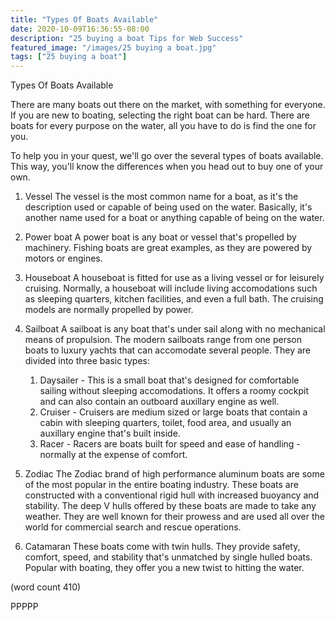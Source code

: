 ```yaml
---
title: "Types Of Boats Available"
date: 2020-10-09T16:36:55-08:00
description: "25 buying a boat Tips for Web Success"
featured_image: "/images/25 buying a boat.jpg"
tags: ["25 buying a boat"]
---
```


Types Of Boats Available

There are many boats out there on the market, with
something for everyone.  If you are new to boating, 
selecting the right boat can be hard.  There are 
boats for every purpose on the water, all you have
to do is find the one for you.

To help you in your quest, we'll go over the several
types of boats available.  This way, you'll know 
the differences when you head out to buy one of 
your own.

1.  Vessel
The vessel is the most common name for a boat, as
it's the description used or capable of being used
on the water.  Basically, it's another name used for
a boat or anything capable of being on the water.

2.  Power boat
A power boat is any boat or vessel that's propelled
by machinery.  Fishing boats are great examples, 
as they are powered by motors or engines.

3.  Houseboat
A houseboat is fitted for use as a living vessel or
for leisurely cruising.  Normally, a houseboat will
include living accomodations such as sleeping 
quarters, kitchen facilities, and even a full bath.
The cruising models are normally propelled by 
power.

4.  Sailboat
A sailboat is any boat that's under sail along with
no mechanical means of propulsion.  The modern 
sailboats range from one person boats to luxury
yachts that can accomodate several people.  They
are divided into three basic types:
	1.  Daysailer - This is a small boat that's
designed for comfortable sailing without sleeping
accomodations.  It offers a roomy cockpit and can
also contain an outboard auxillary engine as well.
	2.  Cruiser - Cruisers are medium sized or
large boats that contain a cabin with sleeping
quarters, toilet, food area, and usually an auxillary
engine that's built inside.
	3.  Racer - Racers are boats built for speed
and ease of handling - normally at the expense of
comfort.  

5.  Zodiac
The Zodiac brand of high performance aluminum boats 
are some of the most popular in the entire boating
industry.  These boats are constructed with a 
conventional rigid hull with increased buoyancy and
stability.  The deep V hulls offered by these boats
are made to take any weather.  They are well known
for their prowess and are used all over the world 
for commercial search and rescue operations.

6.  Catamaran
These boats come with twin hulls.  They provide 
safety, comfort, speed, and stability that's 
unmatched by single hulled boats.  Popular with 
boating, they offer you a new twist to hitting 
the water.

(word count 410)

PPPPP


